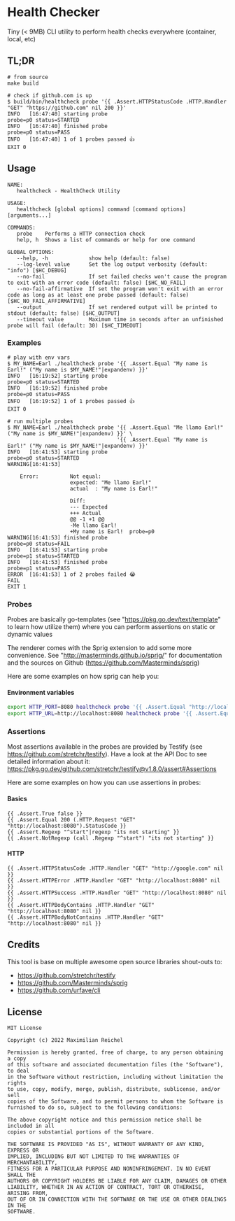 Health Checker
==============

Tiny (< 9MB) CLI utility to perform health checks everywhere (container, local, etc)

## TL;DR

```shell
# from source
make build

# check if github.com is up
$ build/bin/healthcheck probe '{{ .Assert.HTTPStatusCode .HTTP.Handler "GET" "https://github.com" nil 200 }}'
INFO   [16:47:40] starting probe                                probe=p0 status=STARTED
INFO   [16:47:40] finished probe                                probe=p0 status=PASS
INFO   [16:47:40] 1 of 1 probes passed 👍
EXIT 0
```

## Usage

```
NAME:
   healthcheck - HealthCheck Utility

USAGE:
   healthcheck [global options] command [command options] [arguments...]

COMMANDS:
   probe    Performs a HTTP connection check
   help, h  Shows a list of commands or help for one command

GLOBAL OPTIONS:
   --help, -h             show help (default: false)
   --log-level value      Set the log output verbosity (default: "info") [$HC_DEBUG]
   --no-fail              If set failed checks won't cause the program to exit with an error code (default: false) [$HC_NO_FAIL]
   --no-fail-affirmative  If set the program won't exit with an error code as long as at least one probe passed (default: false) [$HC_NO_FAIL_AFFIRMATIVE]
   --output               If set rendered output will be printed to stdout (default: false) [$HC_OUTPUT]
   --timeout value        Maximum time in seconds after an unfinished probe will fail (default: 30) [$HC_TIMEOUT]
```

### Examples

```shell
# play with env vars
$ MY_NAME=Earl ./healthcheck probe '{{ .Assert.Equal "My name is Earl!" ("My name is $MY_NAME!"|expandenv) }}'
INFO   [16:19:52] starting probe                                probe=p0 status=STARTED
INFO   [16:19:52] finished probe                                probe=p0 status=PASS
INFO   [16:19:52] 1 of 1 probes passed 👍
EXIT 0

# run multiple probes
$ MY_NAME=Earl ./healthcheck probe '{{ .Assert.Equal "Me llamo Earl!" ("My name is $MY_NAME!"|expandenv) }}' \
                                   '{{ .Assert.Equal "My name is Earl!" ("My name is $MY_NAME!"|expandenv) }}'
INFO   [16:41:53] starting probe                                probe=p0 status=STARTED
WARNING[16:41:53]

	Error:      	Not equal:
	            	expected: "Me llamo Earl!"
	            	actual  : "My name is Earl!"

	            	Diff:
	            	--- Expected
	            	+++ Actual
	            	@@ -1 +1 @@
	            	-Me llamo Earl!
	            	+My name is Earl!  probe=p0
WARNING[16:41:53] finished probe                                probe=p0 status=FAIL
INFO   [16:41:53] starting probe                                probe=p1 status=STARTED
INFO   [16:41:53] finished probe                                probe=p1 status=PASS
ERROR  [16:41:53] 1 of 2 probes failed 😭
FAIL
EXIT 1
```

### Probes

Probes are basically go-templates (see "https://pkg.go.dev/text/template" to learn how utilize them) where you can
perform assertions on static or dynamic values

The renderer comes with the Sprig extension to add some more convenience. See
"http://masterminds.github.io/sprig/" for documentation and the sources on Github (https://github.com/Masterminds/sprig)

Here are some examples on how sprig can help you:

#### Environment variables

```bash
export HTTP_PORT=8080 healthcheck probe '{{ .Assert.Equal "http://localhost:8080" ("http://localhost:$HTTP_PORT"|expandenv) }}'
export HTTP_URL=http://localhost:8080 healthcheck probe '{{ .Assert.Equal "http://localhost:8080" ("HTTP_URL"|env) }}'
```

### Assertions

Most assertions available in the probes are provided by Testify (see https://github.com/stretchr/testify).
Have a look at the API Doc to see detailed information about it:
https://pkg.go.dev/github.com/stretchr/testify@v1.8.0/assert#Assertions


Here are some examples on how you can use assertions in probes:
#### Basics

```gotemplate
{{ .Assert.True false }}
{{ .Assert.Equal 200 (.HTTP.Request "GET" "http://localhost:8080").StatusCode }}
{{ .Assert.Regexp "^start"|regexp "its not starting" }}
{{ .Assert.NotRegexp (call .Regexp "^start") "its not starting" }}
```

#### HTTP

```gotemplate
{{ .Assert.HTTPStatusCode .HTTP.Handler "GET" "http://google.com" nil }}
{{ .Assert.HTTPError .HTTP.Handler "GET" "http://localhost:8080" nil }}
{{ .Assert.HTTPSuccess .HTTP.Handler "GET" "http://localhost:8080" nil }}
{{ .Assert.HTTPBodyContains .HTTP.Handler "GET" "http://localhost:8080" nil }}
{{ .Assert.HTTPBodyNotContains .HTTP.Handler "GET" "http://localhost:8080" nil }}
```

## Credits

This tool is base on multiple awesome open source libraries shout-outs to:
* https://github.com/stretchr/testify
* https://github.com/Masterminds/sprig
* https://github.com/urfave/cli

## License

```
MIT License

Copyright (c) 2022 Maximilian Reichel

Permission is hereby granted, free of charge, to any person obtaining a copy
of this software and associated documentation files (the "Software"), to deal
in the Software without restriction, including without limitation the rights
to use, copy, modify, merge, publish, distribute, sublicense, and/or sell
copies of the Software, and to permit persons to whom the Software is
furnished to do so, subject to the following conditions:

The above copyright notice and this permission notice shall be included in all
copies or substantial portions of the Software.

THE SOFTWARE IS PROVIDED "AS IS", WITHOUT WARRANTY OF ANY KIND, EXPRESS OR
IMPLIED, INCLUDING BUT NOT LIMITED TO THE WARRANTIES OF MERCHANTABILITY,
FITNESS FOR A PARTICULAR PURPOSE AND NONINFRINGEMENT. IN NO EVENT SHALL THE
AUTHORS OR COPYRIGHT HOLDERS BE LIABLE FOR ANY CLAIM, DAMAGES OR OTHER
LIABILITY, WHETHER IN AN ACTION OF CONTRACT, TORT OR OTHERWISE, ARISING FROM,
OUT OF OR IN CONNECTION WITH THE SOFTWARE OR THE USE OR OTHER DEALINGS IN THE
SOFTWARE.
```
